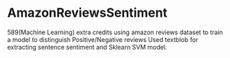 # AmazonReviewsSentiment
589(Machine Learning) extra credits using amazon reviews dataset to train a model to distinguish Positive/Negative reviews
Used textblob for extracting sentence sentiment and Sklearn SVM model. 
